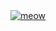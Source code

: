 <a href="https://www.youtube.com/watch?v=cesSRfXqS1Q">
<img src="https://ms2y.net/derocats.png" alt="meow">
</a>
